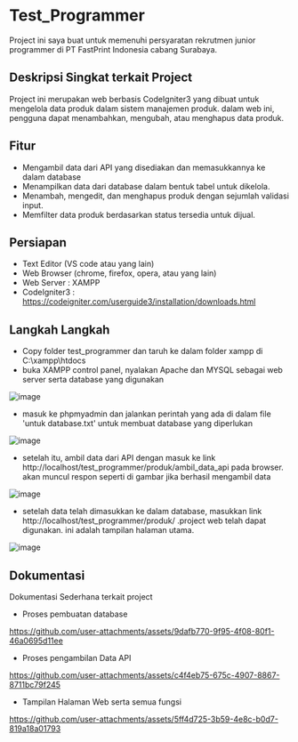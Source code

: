 # Test_Programmer
Project ini saya buat untuk memenuhi persyaratan rekrutmen junior programmer di PT FastPrint Indonesia cabang Surabaya.

## Deskripsi Singkat terkait Project
Project ini merupakan web berbasis CodeIgniter3 yang dibuat untuk mengelola data produk dalam sistem manajemen produk. dalam web ini, pengguna dapat menambahkan, mengubah, atau menghapus data produk.

## Fitur
- Mengambil data dari API yang disediakan dan memasukkannya ke dalam database
- Menampilkan data dari database dalam bentuk tabel untuk dikelola.
- Menambah, mengedit, dan menghapus produk dengan sejumlah validasi input.
- Memfilter data produk berdasarkan status tersedia untuk dijual.

## Persiapan
- Text Editor (VS code atau yang lain)
- Web Browser (chrome, firefox, opera, atau yang lain)
- Web Server : XAMPP
- CodeIgniter3 : https://codeigniter.com/userguide3/installation/downloads.html

## Langkah Langkah
- Copy folder test_programmer dan taruh ke dalam folder xampp di C:\xampp\htdocs
- buka XAMPP control panel, nyalakan Apache dan MYSQL sebagai web server serta database yang digunakan
  
![image](https://github.com/user-attachments/assets/02dfb41a-d809-4227-97ab-a7e1a259eae4)

- masuk ke phpmyadmin dan jalankan perintah yang ada di dalam file 'untuk database.txt' untuk membuat database yang diperlukan

![image](https://github.com/user-attachments/assets/c99cabfb-fab4-452e-a1dd-f52c3791f14c)

- setelah itu, ambil data dari API dengan masuk ke link http://localhost/test_programmer/produk/ambil_data_api pada browser. akan muncul respon seperti di gambar jika berhasil mengambil data

![image](https://github.com/user-attachments/assets/9ea8c241-31b5-4287-8750-38f4a4b85126)

- setelah data telah dimasukkan ke dalam database, masukkan link http://localhost/test_programmer/produk/ .project web telah dapat digunakan. ini adalah tampilan halaman utama.

![image](https://github.com/user-attachments/assets/94cc78f3-b369-460c-b73a-ad63f290a870)


## Dokumentasi
Dokumentasi Sederhana terkait project
- Proses pembuatan database

https://github.com/user-attachments/assets/9dafb770-9f95-4f08-80f1-46a0695d11ee

- Proses pengambilan Data API

https://github.com/user-attachments/assets/c4f4eb75-675c-4907-8867-8711bc79f245

- Tampilan Halaman Web serta semua fungsi

https://github.com/user-attachments/assets/5ff4d725-3b59-4e8c-b0d7-819a18a01793






